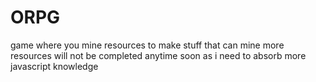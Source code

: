 # ORPG
 game where you mine resources to make stuff that can mine more resources
 will not be completed anytime soon as i need to absorb more javascript knowledge
